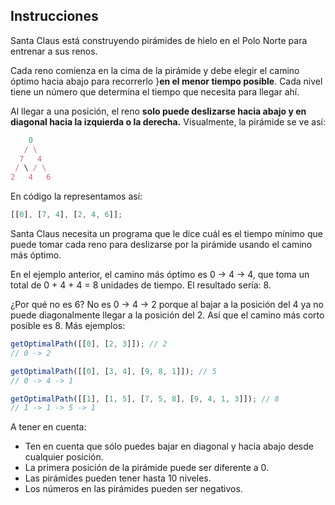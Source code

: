 ## Instrucciones

Santa Claus está construyendo pirámides de hielo en el Polo Norte para entrenar a sus renos.

Cada reno comienza en la cima de la pirámide y debe elegir el camino óptimo hacia abajo para recorrerlo }**en el menor tiempo posible**. Cada nivel tiene un número que determina el tiempo que necesita para llegar ahí.

Al llegar a una posición, el reno **solo puede deslizarse hacia abajo y en diagonal hacia la izquierda o la derecha.** Visualmente, la pirámide se ve así:

```js
    0
   / \
  7   4
 / \ / \
2   4   6
```

En código la representamos así:

```js
[[0], [7, 4], [2, 4, 6]];
```

Santa Claus necesita un programa que le dice cuál es el tiempo mínimo que puede tomar cada reno para deslizarse por la pirámide usando el camino más óptimo.

En el ejemplo anterior, el camino más óptimo es 0 -> 4 -> 4, que toma un total de 0 + 4 + 4 = 8 unidades de tiempo. El resultado sería: 8.

¿Por qué no es 6? No es 0 -> 4 -> 2 porque al bajar a la posición del 4 ya no puede diagonalmente llegar a la posición del 2. Así que el camino más corto posible es 8. Más ejemplos:

```js
getOptimalPath([[0], [2, 3]]); // 2
// 0 -> 2

getOptimalPath([[0], [3, 4], [9, 8, 1]]); // 5
// 0 -> 4 -> 1

getOptimalPath([[1], [1, 5], [7, 5, 8], [9, 4, 1, 3]]); // 8
// 1 -> 1 -> 5 -> 1
```

A tener en cuenta:

- Ten en cuenta que sólo puedes bajar en diagonal y hacia abajo desde cualquier posición.
- La primera posición de la pirámide puede ser diferente a 0.
- Las pirámides pueden tener hasta 10 niveles.
- Los números en las pirámides pueden ser negativos.
